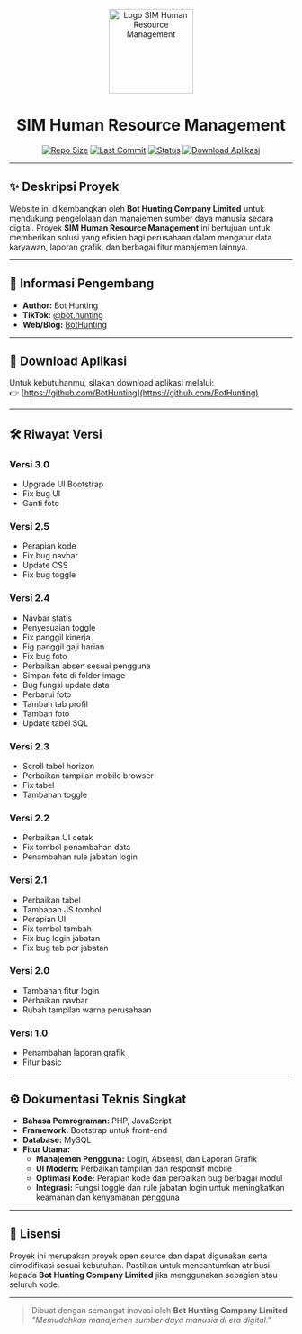 <p align="center">
  <img src="https://cdn.glitch.global/96f29785-b63e-45ec-b9a1-b4342b543c72/download.gif?v=1745090501504" alt="Logo SIM Human Resource Management" width="150">
</p>

<h1 align="center">SIM Human Resource Management</h1>

<p align="center">
  <a href="https://github.com/BotHunting/hrm"><img src="https://img.shields.io/github/repo-size/BotHunting/sim_hrm" alt="Repo Size"></a>
  <a href="https://github.com/BotHunting/hrm/commits/main"><img src="https://img.shields.io/github/last-commit/BotHunting/sim_hrm" alt="Last Commit"></a>
  <a href="#"><img src="https://img.shields.io/badge/status-active-brightgreen.svg" alt="Status"></a>
  <a href="https://github.com/BotHunting"><img src="https://img.shields.io/badge/Download-Aplikasi-blue" alt="Download Aplikasi"></a>
</p>

---

## ✨ Deskripsi Proyek

Website ini dikembangkan oleh **Bot Hunting Company Limited** untuk mendukung pengelolaan dan manajemen sumber daya manusia secara digital. Proyek **SIM Human Resource Management** ini bertujuan untuk memberikan solusi yang efisien bagi perusahaan dalam mengatur data karyawan, laporan grafik, dan berbagai fitur manajemen lainnya.

---

## 👤 Informasi Pengembang

- **Author:** Bot Hunting  
- **TikTok:** [@bot.hunting](https://www.tiktok.com/@bot.hunting)  
- **Web/Blog:** [BotHunting](https://github.com/BotHunting)  

---

## 🔗 Download Aplikasi

Untuk kebutuhanmu, silakan download aplikasi melalui:  
👉 [https://github.com/BotHunting](https://github.com/BotHunting)

---

## 🛠️ Riwayat Versi

### Versi 3.0
- Upgrade UI Bootstrap
- Fix bug UI
- Ganti foto

### Versi 2.5
- Perapian kode
- Fix bug navbar
- Update CSS
- Fix bug toggle

### Versi 2.4
- Navbar statis
- Penyesuaian toggle
- Fix panggil kinerja
- Fig panggil gaji harian
- Fix bug foto
- Perbaikan absen sesuai pengguna
- Simpan foto di folder image
- Bug fungsi update data
- Perbarui foto
- Tambah tab profil
- Tambah foto
- Update tabel SQL

### Versi 2.3
- Scroll tabel horizon
- Perbaikan tampilan mobile browser
- Fix tabel
- Tambahan toggle

### Versi 2.2
- Perbaikan UI cetak
- Fix tombol penambahan data
- Penambahan rule jabatan login

### Versi 2.1
- Perbaikan tabel
- Tambahan JS tombol
- Perapian UI
- Fix tombol tambah
- Fix bug login jabatan
- Fix bug tab per jabatan

### Versi 2.0
- Tambahan fitur login
- Perbaikan navbar
- Rubah tampilan warna perusahaan

### Versi 1.0
- Penambahan laporan grafik
- Fitur basic

---

## ⚙️ Dokumentasi Teknis Singkat

- **Bahasa Pemrograman:** PHP, JavaScript  
- **Framework:** Bootstrap untuk front-end  
- **Database:** MySQL  
- **Fitur Utama:**  
  - **Manajemen Pengguna:** Login, Absensi, dan Laporan Grafik  
  - **UI Modern:** Perbaikan tampilan dan responsif mobile  
  - **Optimasi Kode:** Perapian kode dan perbaikan bug berbagai modul  
  - **Integrasi:** Fungsi toggle dan rule jabatan login untuk meningkatkan keamanan dan kenyamanan pengguna

---

## 📄 Lisensi

Proyek ini merupakan proyek open source dan dapat digunakan serta dimodifikasi sesuai kebutuhan. Pastikan untuk mencantumkan atribusi kepada **Bot Hunting Company Limited** jika menggunakan sebagian atau seluruh kode.

---

> Dibuat dengan semangat inovasi oleh **Bot Hunting Company Limited**  
> _"Memudahkan manajemen sumber daya manusia di era digital."_

